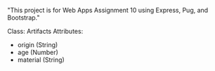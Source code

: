 "This project is for Web Apps Assignment 10 using Express, Pug, and Bootstrap."

Class: Artifacts
Attributes:
  - origin (String)
  - age (Number)
  - material (String)


